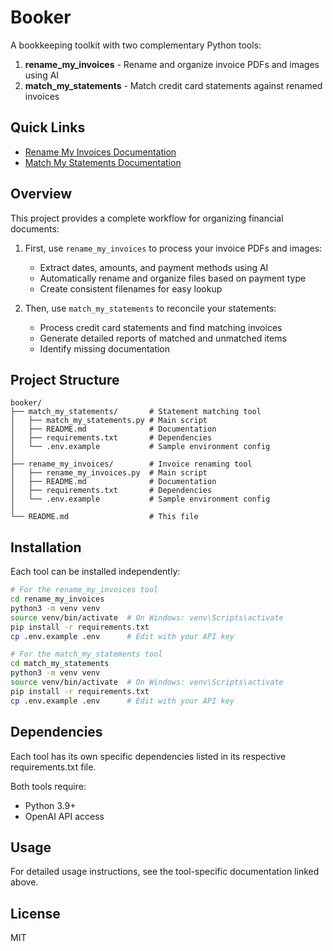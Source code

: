 # Booker

A bookkeeping toolkit with two complementary Python tools:

1. **rename_my_invoices** - Rename and organize invoice PDFs and images using AI
2. **match_my_statements** - Match credit card statements against renamed invoices

## Quick Links

- [Rename My Invoices Documentation](rename_my_invoices/README.md)
- [Match My Statements Documentation](match_my_statements/README.md)

## Overview

This project provides a complete workflow for organizing financial documents:

1. First, use `rename_my_invoices` to process your invoice PDFs and images:
   - Extract dates, amounts, and payment methods using AI
   - Automatically rename and organize files based on payment type
   - Create consistent filenames for easy lookup

2. Then, use `match_my_statements` to reconcile your statements:
   - Process credit card statements and find matching invoices
   - Generate detailed reports of matched and unmatched items
   - Identify missing documentation

## Project Structure

```
booker/
├── match_my_statements/       # Statement matching tool
│   ├── match_my_statements.py # Main script
│   ├── README.md              # Documentation
│   ├── requirements.txt       # Dependencies
│   └── .env.example           # Sample environment config
│
├── rename_my_invoices/        # Invoice renaming tool
│   ├── rename_my_invoices.py  # Main script
│   ├── README.md              # Documentation
│   ├── requirements.txt       # Dependencies
│   └── .env.example           # Sample environment config
│
└── README.md                  # This file
```

## Installation

Each tool can be installed independently:

```bash
# For the rename_my_invoices tool
cd rename_my_invoices
python3 -m venv venv
source venv/bin/activate  # On Windows: venv\Scripts\activate
pip install -r requirements.txt
cp .env.example .env      # Edit with your API key
```

```bash
# For the match_my_statements tool
cd match_my_statements
python3 -m venv venv
source venv/bin/activate  # On Windows: venv\Scripts\activate
pip install -r requirements.txt
cp .env.example .env      # Edit with your API key
```

## Dependencies

Each tool has its own specific dependencies listed in its respective requirements.txt file.

Both tools require:
- Python 3.9+
- OpenAI API access

## Usage

For detailed usage instructions, see the tool-specific documentation linked above.

## License

MIT